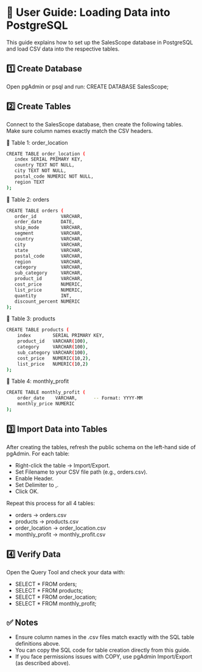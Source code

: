 # 📘 User Guide: Loading Data into PostgreSQL
This guide explains how to set up the SalesScope database in PostgreSQL and load CSV data into the respective tables.

## 1️⃣ Create Database

Open pgAdmin or psql and run:
CREATE DATABASE SalesScope;

## 2️⃣ Create Tables

Connect to the SalesScope database, then create the following tables.
Make sure column names exactly match the CSV headers.

 📍 Table 1: order_location
 ```bash
CREATE TABLE order_location (
    index SERIAL PRIMARY KEY,
    country TEXT NOT NULL,
    city TEXT NOT NULL,
    postal_code NUMERIC NOT NULL,
    region TEXT
);
```

 📍 Table 2: orders
 ```bash
CREATE TABLE orders (
    order_id         VARCHAR,
    order_date       DATE,
    ship_mode        VARCHAR,
    segment          VARCHAR,
    country          VARCHAR,
    city             VARCHAR,
    state            VARCHAR,
    postal_code      VARCHAR,
    region           VARCHAR,
    category         VARCHAR,
    sub_category     VARCHAR,
    product_id       VARCHAR,
    cost_price       NUMERIC,
    list_price       NUMERIC,
    quantity         INT,
    discount_percent NUMERIC
);
```

📍 Table 3: products
```bash
CREATE TABLE products (
    index        SERIAL PRIMARY KEY,      
    product_id   VARCHAR(100),             
    category     VARCHAR(100),
    sub_category VARCHAR(100),
    cost_price   NUMERIC(10,2),
    list_price   NUMERIC(10,2)
);
```

📍 Table 4: monthly_profit
```bash
CREATE TABLE monthly_profit (
    order_date    VARCHAR,      -- Format: YYYY-MM
    monthly_price NUMERIC
);
```

## 3️⃣ Import Data into Tables

After creating the tables, refresh the public schema on the left-hand side of pgAdmin.
For each table:

- Right-click the table → Import/Export.
- Set Filename to your CSV file path (e.g., orders.csv).
- Enable Header.
- Set Delimiter to ,.
- Click OK.

Repeat this process for all 4 tables:

* orders → orders.csv
* products → products.csv
* order_location → order_location.csv
* monthly_profit → monthly_profit.csv

## 4️⃣ Verify Data

Open the Query Tool and check your data with:

- SELECT * FROM orders;
- SELECT * FROM products;
- SELECT * FROM order_location;
- SELECT * FROM monthly_profit;

## ✅ Notes

+ Ensure column names in the .csv files match exactly with the SQL table definitions above.
+ You can copy the SQL code for table creation directly from this guide.
+ If you face permissions issues with COPY, use pgAdmin Import/Export (as described above).